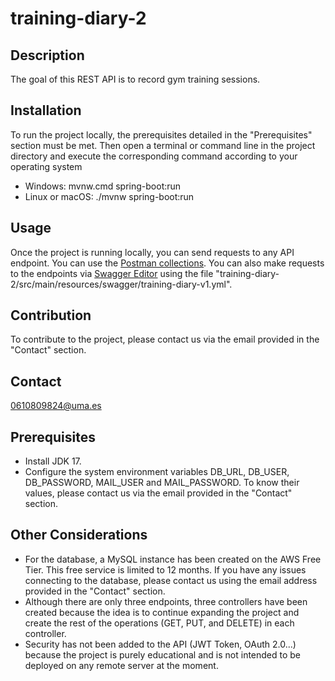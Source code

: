 # training-diary-2

## Description
The goal of this REST API is to record gym training sessions.

## Installation
To run the project locally, the prerequisites detailed in the "Prerequisites" section must be met. Then open a terminal or command line in the project directory and execute the corresponding command according to your operating system
- Windows: mvnw.cmd spring-boot:run
- Linux or macOS: ./mvnw spring-boot:run

## Usage
Once the project is running locally, you can send requests to any API endpoint. You can use the [Postman collections](https://1drv.ms/u/c/34367cf4eb5bef5e/EZ5liB5ZdHNNrbvcSQNGy1UBuahdveazxtj0ng5wYZW2HA?e=lBwnfE). You can also make requests to the endpoints via [Swagger Editor](https://editor.swagger.io/) using the file "training-diary-2/src/main/resources/swagger/training-diary-v1.yml".  

## Contribution
To contribute to the project, please contact us via the email provided in the "Contact" section.  

## Contact
0610809824@uma.es

## Prerequisites
- Install JDK 17.
- Configure the system environment variables DB_URL, DB_USER, DB_PASSWORD, MAIL_USER and MAIL_PASSWORD. To know their values, please contact us via the email provided in the "Contact" section.

## Other Considerations
- For the database, a MySQL instance has been created on the AWS Free Tier. This free service is limited to 12 months. If you have any issues connecting to the database, please contact us using the email address provided in the "Contact" section.
- Although there are only three endpoints, three controllers have been created because the idea is to continue expanding the project and create the rest of the operations (GET, PUT, and DELETE) in each controller.
- Security has not been added to the API (JWT Token, OAuth 2.0...) because the project is purely educational and is not intended to be deployed on any remote server at the moment.